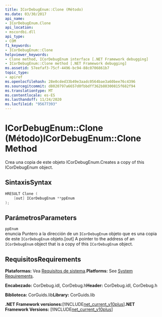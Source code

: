 ```yaml
---
title: ICorDebugEnum::Clone (Método)
ms.date: 03/30/2017
api_name:
- ICorDebugEnum.Clone
api_location:
- mscordbi.dll
api_type:
- COM
f1_keywords:
- ICorDebugEnum::Clone
helpviewer_keywords:
- Clone method, ICorDebugEnum interface [.NET Framework debugging]
- ICorDebugEnum::Clone method [.NET Framework debugging]
ms.assetid: 57eefaf3-75cf-4496-bc94-88c0706861b7
topic_type:
- apiref
ms.openlocfilehash: 28e0cded33b49e3aadc0564bae3a60bee76c4396
ms.sourcegitcommit: d8020797a6657d0fbbdff362b80300815f682f94
ms.translationtype: MT
ms.contentlocale: es-ES
ms.lasthandoff: 11/24/2020
ms.locfileid: "95677393"
---
```

# <a name="icordebugenumclone-method"></a><span data-ttu-id="4f9c8-102">ICorDebugEnum::Clone (Método)</span><span class="sxs-lookup"><span data-stu-id="4f9c8-102">ICorDebugEnum::Clone Method</span></span>

<span data-ttu-id="4f9c8-103">Crea una copia de este objeto ICorDebugEnum.</span><span class="sxs-lookup"><span data-stu-id="4f9c8-103">Creates a copy of this ICorDebugEnum object.</span></span>  
  
## <a name="syntax"></a><span data-ttu-id="4f9c8-104">Sintaxis</span><span class="sxs-lookup"><span data-stu-id="4f9c8-104">Syntax</span></span>  
  
```cpp  
HRESULT Clone (  
    [out] ICorDebugEnum **ppEnum  
);  
```  
  
## <a name="parameters"></a><span data-ttu-id="4f9c8-105">Parámetros</span><span class="sxs-lookup"><span data-stu-id="4f9c8-105">Parameters</span></span>  

 `ppEnum`  
 <span data-ttu-id="4f9c8-106">enuncia Puntero a la dirección de un `ICorDebugEnum` objeto que es una copia de este `ICorDebugEnum` objeto.</span><span class="sxs-lookup"><span data-stu-id="4f9c8-106">[out] A pointer to the address of an `ICorDebugEnum` object that is a copy of this `ICorDebugEnum` object.</span></span>  
  
## <a name="requirements"></a><span data-ttu-id="4f9c8-107">Requisitos</span><span class="sxs-lookup"><span data-stu-id="4f9c8-107">Requirements</span></span>  

 <span data-ttu-id="4f9c8-108">**Plataformas:** Vea [Requisitos de sistema](../../get-started/system-requirements.md).</span><span class="sxs-lookup"><span data-stu-id="4f9c8-108">**Platforms:** See [System Requirements](../../get-started/system-requirements.md).</span></span>  
  
 <span data-ttu-id="4f9c8-109">**Encabezado:** CorDebug.idl, CorDebug.h</span><span class="sxs-lookup"><span data-stu-id="4f9c8-109">**Header:** CorDebug.idl, CorDebug.h</span></span>  
  
 <span data-ttu-id="4f9c8-110">**Biblioteca:** CorGuids.lib</span><span class="sxs-lookup"><span data-stu-id="4f9c8-110">**Library:** CorGuids.lib</span></span>  
  
 <span data-ttu-id="4f9c8-111">**.NET Framework versiones:**[!INCLUDE[net_current_v10plus](../../../../includes/net-current-v10plus-md.md)]</span><span class="sxs-lookup"><span data-stu-id="4f9c8-111">**.NET Framework Versions:** [!INCLUDE[net_current_v10plus](../../../../includes/net-current-v10plus-md.md)]</span></span>
